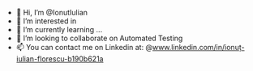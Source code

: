 - 👋 Hi, I’m @IonutIulian
- 👀 I’m interested in 
- 🌱 I’m currently learning ...
- 💞️ I’m looking to collaborate on Automated Testing
- 📫 You can contact me on Linkedin at: @www.linkedin.com/in/ionuț-iulian-florescu-b190b621a

<!---
IonutIulian/IonutIulian is a ✨ special ✨ repository because its `README.md` (this file) appears on your GitHub profile.
You can click the Preview link to take a look at your changes.
--->
